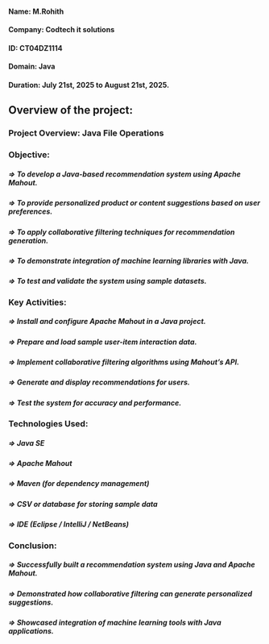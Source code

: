#### **Name:** M.Rohith
#### **Company:** Codtech it solutions 
#### **ID:** CT04DZ1114
#### **Domain:** Java
#### **Duration:** July 21st, 2025 to August 21st, 2025. 

## Overview of the project:
### Project Overview: Java File Operations

### Objective:
##### **=>** To develop a Java-based recommendation system using Apache Mahout.
##### **=>** To provide personalized product or content suggestions based on user preferences.
##### **=>** To apply collaborative filtering techniques for recommendation generation.
##### **=>** To demonstrate integration of machine learning libraries with Java.
##### **=>** To test and validate the system using sample datasets.

### Key Activities:
##### **=>** Install and configure Apache Mahout in a Java project.
##### **=>** Prepare and load sample user-item interaction data.
##### **=>** Implement collaborative filtering algorithms using Mahout’s API.
##### **=>** Generate and display recommendations for users.
##### **=>** Test the system for accuracy and performance.

### Technologies Used:
##### **=>** Java SE
##### **=>** Apache Mahout
##### **=>** Maven (for dependency management)
##### **=>** CSV or database for storing sample data
##### **=>** IDE (Eclipse / IntelliJ / NetBeans)

### Conclusion:
##### **=>** Successfully built a recommendation system using Java and Apache Mahout.
##### **=>** Demonstrated how collaborative filtering can generate personalized suggestions.
##### **=>** Showcased integration of machine learning tools with Java applications.








